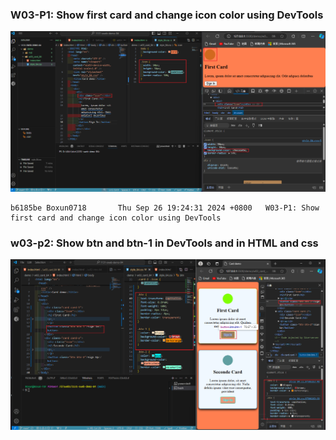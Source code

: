 ### W03-P1: Show first card and change icon color using DevTools

![](w03-p1.png)

```
b6185be Boxun0718       Thu Sep 26 19:24:31 2024 +0800   W03-P1: Show first card and change icon color using DevTools
```

### w03-p2: Show btn and btn-1 in DevTools and in HTML and css

![](w03-p2.png)
